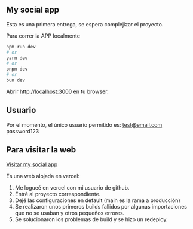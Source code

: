 ## My social app

Esta es una primera entrega, se espera complejizar el proyecto.

Para correr la APP localmente

```bash
npm run dev
# or
yarn dev
# or
pnpm dev
# or
bun dev
```

Abrir [http://localhost:3000](http://localhost:3000) en tu browser.

## Usuario

Por el momento, el único usuario permitido es:
test@email.com
password123

## Para visitar la web

[Visitar my social app](https://my-social-app-nine.vercel.app/)

Es una web alojada en vercel:
1. Me logueé en vercel con mi usuario de github.
2. Entré al proyecto correspondiente.
3. Dejé las configuraciones en default (main es la rama a producción)
4. Se realizaron unos primeros builds fallidos por algunas importaciones que no se usaban y otros pequeños errores.
5. Se solucionaron los problemas de build y se hizo un redeploy.


